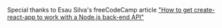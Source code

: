 Special thanks to Esau Silva's freeCodeCamp article ["How to get create-react-app to work with a Node.js back-end API"](https://medium.freecodecamp.org/how-to-make-create-react-app-work-with-a-node-backend-api-7c5c48acb1b0)